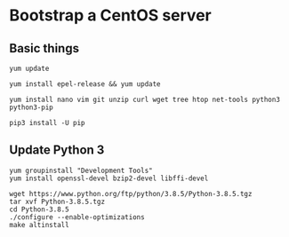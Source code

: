 # Bootstrap a CentOS server

## Basic things

```
yum update

yum install epel-release && yum update

yum install nano vim git unzip curl wget tree htop net-tools python3 python3-pip

pip3 install -U pip
```

## Update Python 3

```
yum groupinstall "Development Tools"
yum install openssl-devel bzip2-devel libffi-devel

wget https://www.python.org/ftp/python/3.8.5/Python-3.8.5.tgz
tar xvf Python-3.8.5.tgz
cd Python-3.8.5
./configure --enable-optimizations
make altinstall
```
